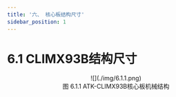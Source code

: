 ```yaml
---
title: '六、 核心板结构尺寸'
sidebar_position: 1
---
```


# 6.1 CLIMX93B结构尺寸

<center>
![](./img/6.1.1.png)<br />
图 6.1.1 ATK-CLIMX93B核心板机械结构
</center>









